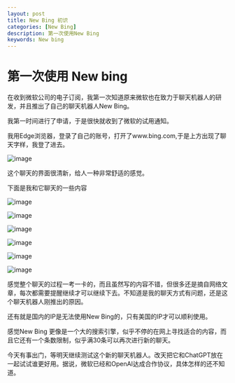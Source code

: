 ```yaml
---
layout: post
title: New Bing 初识
categories: [New Bing]
description: 第一次使用New Bing
keywords: New bing
---
```


# 第一次使用 New bing

在收到微软公司的电子订阅，我第一次知道原来微软也在致力于聊天机器人的研发，并且推出了自己的聊天机器人New Bing。

我第一时间进行了申请，于是很快就收到了微软的试用通知。

我用Edge浏览器，登录了自己的账号，打开了www.bing.com,于是上方出现了聊天字样，我登了进去。

![image](https://github.com/weakchen007/aiwv.github.io/assets/58799395/329def59-02de-4946-ac9b-3c461e40fb6b)

这个聊天的界面很清新，给人一种非常舒适的感觉。

下面是我和它聊天的一些内容

![image](https://github.com/weakchen007/aiwv.github.io/assets/58799395/e2740d47-09e4-420f-96c2-5962fb955e7c)

![image](https://github.com/weakchen007/aiwv.github.io/assets/58799395/ff19ce6a-b17b-436b-9d71-33c648381c2f)

![image](https://github.com/weakchen007/aiwv.github.io/assets/58799395/34ff4e26-e2de-4356-a55e-455d45bfe8b6)

![image](https://github.com/weakchen007/aiwv.github.io/assets/58799395/893660ed-4f95-4d12-8281-b40fd8eb1bf3)

![image](https://github.com/weakchen007/aiwv.github.io/assets/58799395/60d372f8-305a-4895-a57e-2b381eaaf478)

![image](https://github.com/weakchen007/aiwv.github.io/assets/58799395/dbc02db3-a01f-4bf4-9c00-f21cecd7f117)

感觉整个聊天的过程一考一卡的，而且虽然写的内容不错，但很多还是摘自网络文章，每次都需要提醒继续才可以继续下去。不知道是我的聊天方式有问题，还是这个聊天机器人刚推出的原因。

还有就是国内的IP是无法使用New Bing的，只有美国的IP才可以顺利使用。

感觉New Bing 更像是一个大的搜索引擎，似乎不停的在网上寻找适合的内容，而且它还有一个条数限制，似乎满30条可以再次进行新的聊天。

今天有事出门，等明天继续测试这个新的聊天机器人。改天把它和ChatGPT放在一起试试谁更好用。据说，微软已经和OpenAI达成合作协议，具体怎样的还不知道。



